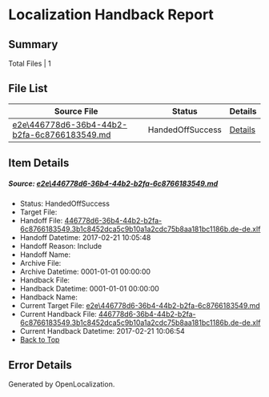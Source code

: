 # <a name='report-top'></a> Localization Handback Report

## Summary
 Total Files | 1

## File List
 Source File | Status | Details 
 ----------- | ------ | ------- 
 [e2e\446778d6-36b4-44b2-b2fa-6c8766183549.md](https://github.com/OpenLocalizationTestOrg/ol-test4/blob/0543ec331c4b4b30b4d8aa344c1b1c2410201e6f/e2e/446778d6-36b4-44b2-b2fa-6c8766183549.md) | HandedOffSuccess | [Details](#9741db8acbb65afdf60ae2523e2366f0949cc05b2)

## Item Details
##### <a name='9741db8acbb65afdf60ae2523e2366f0949cc05b2'></a> Source: [e2e\446778d6-36b4-44b2-b2fa-6c8766183549.md](https://github.com/OpenLocalizationTestOrg/ol-test4/blob/0543ec331c4b4b30b4d8aa344c1b1c2410201e6f/e2e/446778d6-36b4-44b2-b2fa-6c8766183549.md)
* Status: HandedOffSuccess
* Target File: 
* Handoff File: [446778d6-36b4-44b2-b2fa-6c8766183549.3b1c8452dca5c9b10a1a2cdc75b8aa181bc1186b.de-de.xlf](https://github.com/OpenLocalizationTestOrg/ol-test4-handoff/blob/9ad87ca5beb074200509ffe35e4f04e85e34622a/ol-handoff/OpenLocalizationTestOrg/ol-test4-dede/xinjiang/ht/446778d6-36b4-44b2-b2fa-6c8766183549.3b1c8452dca5c9b10a1a2cdc75b8aa181bc1186b.de-de.xlf)
* Handoff Datetime: 2017-02-21 10:05:48
* Handoff Reason: Include
* Handoff Name: 
* Archive File: 
* Archive Datetime: 0001-01-01 00:00:00
* Handback File: 
* Handback Datetime: 0001-01-01 00:00:00
* Handback Name: 
* Current Target File: [e2e\446778d6-36b4-44b2-b2fa-6c8766183549.md](https://github.com/OpenLocalizationTestOrg/ol-test4-dede/blob/78f927568e47325e5756eb2a330e2737c8a17302/e2e/446778d6-36b4-44b2-b2fa-6c8766183549.md)
* Current Handback File: [446778d6-36b4-44b2-b2fa-6c8766183549.3b1c8452dca5c9b10a1a2cdc75b8aa181bc1186b.de-de.xlf](https://github.com/OpenLocalizationTestOrg/ol-test4-handback/blob/d8ef7bccf96b7c87f7aaa3fe1bd9c057925f24b6/ol-handback/OpenLocalizationTestOrg/ol-test4-dede/xinjiang/ht/446778d6-36b4-44b2-b2fa-6c8766183549.3b1c8452dca5c9b10a1a2cdc75b8aa181bc1186b.de-de.xlf)
* Current Handback Datetime: 2017-02-21 10:06:54
* [Back to Top](#report-top)


## Error Details

Generated by OpenLocalization.
